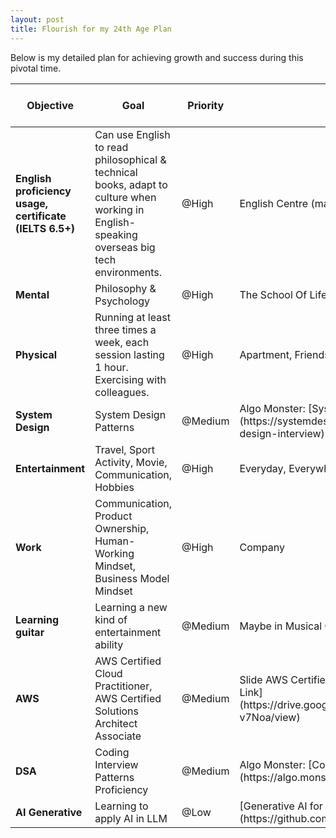 ```yaml
---
layout: post
title: Flourish for my 24th Age Plan
---
```



Below is my detailed plan for achieving growth and success during this pivotal time.

<table>
  <colgroup>
    <col width="25%" />
    <col width="35%" />
    <col width="10%" />
    <col width="20%" />
    <col width="5%" />
    <col width="5%" />
  </colgroup>
  <thead>
    <tr class="header">
      <th>Objective</th>
      <th>Goal</th>
      <th>Priority</th>
      <th>Resource</th>
      <th>Will-done year</th>
      <th>Status</th>
    </tr>
  </thead>
  <tbody>
    <tr>
      <td markdown="span"><b>English proficiency usage, certificate (IELTS 6.5+)</b></td>
      <td markdown="span">Can use English to read philosophical & technical books, adapt to culture when working in English-speaking overseas big tech environments.</td>
      <td markdown="span">@High</td>
      <td markdown="span">English Centre (maybe Dol), Kindle Book, Technical Docs</td>
      <td markdown="span">2025</td>
      <td markdown="span"></td>
    </tr>
    <tr>
      <td markdown="span"><b>Mental</b></td>
      <td markdown="span">Philosophy & Psychology</td>
      <td markdown="span">@High</td>
      <td markdown="span">The School Of Life, Love & Connection Books</td>
      <td markdown="span">2025</td>
      <td markdown="span"></td>
    </tr>
    <tr>
      <td markdown="span"><b>Physical</b></td>
      <td markdown="span">Running at least three times a week, each session lasting 1 hour. Exercising with colleagues.</td>
      <td markdown="span">@High</td>
      <td markdown="span">Apartment, Friends</td>
      <td markdown="span">2025</td>
      <td markdown="span"></td>
    </tr>
    <tr>
      <td markdown="span"><b>System Design</b></td>
      <td markdown="span">System Design Patterns</td>
      <td markdown="span">@Medium</td>
      <td markdown="span">Algo Monster: [System Design Fundamentals](https://systemdesignschool.io/fundamentals/what-is-system-design-interview)</td>
      <td markdown="span">2025</td>
      <td markdown="span"></td>
    </tr>
    <tr>
      <td markdown="span"><b>Entertainment</b></td>
      <td markdown="span">Travel, Sport Activity, Movie, Communication, Hobbies</td>
      <td markdown="span">@High</td>
      <td markdown="span">Everyday, Everywhere</td>
      <td markdown="span">2025</td>
      <td markdown="span"></td>
    </tr>
    <tr>
      <td markdown="span"><b>Work</b></td>
      <td markdown="span">Communication, Product Ownership, Human-Working Mindset, Business Model Mindset</td>
      <td markdown="span">@High</td>
      <td markdown="span">Company</td>
      <td markdown="span">2025</td>
      <td markdown="span"></td>
    </tr>
    <tr>
      <td markdown="span"><b>Learning guitar</b></td>
      <td markdown="span">Learning a new kind of entertainment ability</td>
      <td markdown="span">@Medium</td>
      <td markdown="span">Maybe in Musical Central (Ward 7)</td>
      <td markdown="span">2025</td>
      <td markdown="span"></td>
    </tr>
    <tr>
      <td markdown="span"><b>AWS</b></td>
      <td markdown="span">AWS Certified Cloud Practitioner, AWS Certified Solutions Architect Associate</td>
      <td markdown="span">@Medium</td>
      <td markdown="span">Slide AWS Certified Solutions Architect Associate: [Google Drive Link](https://drive.google.com/file/d/1eGeM_X1w8Ot2iyRNeCrMFaEqTi-v7Noa/view)</td>
      <td markdown="span">2025</td>
      <td markdown="span"></td>
    </tr>
    <tr>
      <td markdown="span"><b>DSA</b></td>
      <td markdown="span">Coding Interview Patterns Proficiency</td>
      <td markdown="span">@Medium</td>
      <td markdown="span">Algo Monster: [Coding Patterns](https://algo.monster/problems/stats), Leetcode</td>
      <td markdown="span">2026</td>
      <td markdown="span"></td>
    </tr>
    <tr>
      <td markdown="span"><b>AI Generative</b></td>
      <td markdown="span">Learning to apply AI in LLM</td>
      <td markdown="span">@Low</td>
      <td markdown="span">[Generative AI for Beginners](https://github.com/microsoft/generative-ai-for-beginners)</td>
      <td markdown="span">2026</td>
      <td markdown="span"></td>
    </tr>
  </tbody>
</table>
